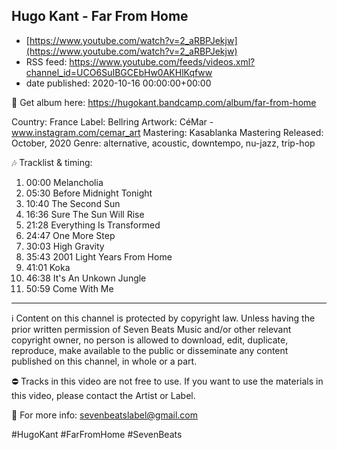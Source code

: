 ## Hugo Kant - Far From Home
 - [https://www.youtube.com/watch?v=2_aRBPJekjw](https://www.youtube.com/watch?v=2_aRBPJekjw)
 - RSS feed: https://www.youtube.com/feeds/videos.xml?channel_id=UCO6SuIBGCEbHw0AKHlKqfww
 - date published: 2020-10-16 00:00:00+00:00

🔗 Get album here:
https://hugokant.bandcamp.com/album/far-from-home

Country: France
Label: Bellring
Artwork: CéMar - www.instagram.com/cemar_art
Mastering: Kasablanka Mastering
Released: October, 2020
Genre: alternative, acoustic, downtempo, nu-jazz, trip-hop

🎶 Tracklist & timing:
01. 00:00 Melancholia
02. 05:30 Before Midnight Tonight
03. 10:40 The Second Sun
04. 16:36 Sure The Sun Will Rise
05. 21:28 Everything Is Transformed
06. 24:47 One More Step
07. 30:03 High Gravity
08. 35:43 2001 Light Years From Home
09. 41:01 Koka
10. 46:38 It's An Unkown Jungle
11. 50:59 Come With Me
-------

ℹ️ Content on this channel is protected by copyright law. Unless having the prior written permission of Seven Beats Music and/or other relevant copyright owner, no person is allowed to download, edit, duplicate, reproduce, make available to the public or disseminate any content published on this channel, in whole or a part.

⛔ Tracks in this video are not free to use. If you want to use the materials in this video, please contact the Artist or Label.

📧 For more info: sevenbeatslabel@gmail.com

#HugoKant #FarFromHome #SevenBeats

